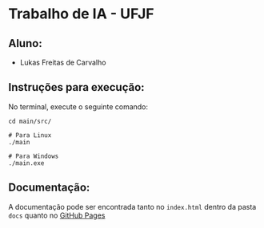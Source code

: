 # Trabalho de IA - UFJF

## Aluno:
-  Lukas Freitas de Carvalho

## Instruções para execução:

No terminal, execute o seguinte comando:

```
cd main/src/

# Para Linux
./main

# Para Windows
./main.exe
```

## Documentação:

A documentação pode ser encontrada tanto no `index.html` dentro da pasta `docs` quanto no [GitHub Pages](https://lukas712.github.io/AI-Graph-using-Rust/)